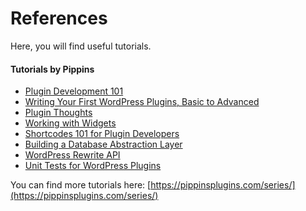# References

Here, you will find useful tutorials.

#### Tutorials by Pippins

* [Plugin Development 101](https://pippinsplugins.com/series/plugin-development-101/)
* [Writing Your First WordPress Plugins, Basic to Advanced](https://pippinsplugins.com/series/writing-your-first-wordpress-plugins-basic-to-advanced/)
* [Plugin Thoughts](https://pippinsplugins.com/series/plugin-thoughts/)
* [Working with Widgets](https://pippinsplugins.com/series/working-with-widgets/)
* [Shortcodes 101 for Plugin Developers](https://pippinsplugins.com/series/shortcodes-101/)
* [Building a Database Abstraction Layer](https://pippinsplugins.com/series/building-a-database-abstraction-layer/)
* [WordPress Rewrite API](https://pippinsplugins.com/series/wordpress-rewrite-api/)
* [Unit Tests for WordPress Plugins](https://pippinsplugins.com/series/unit-tests-wordpress-plugins/)

You can find more tutorials here: [https://pippinsplugins.com/series/](https://pippinsplugins.com/series/)

